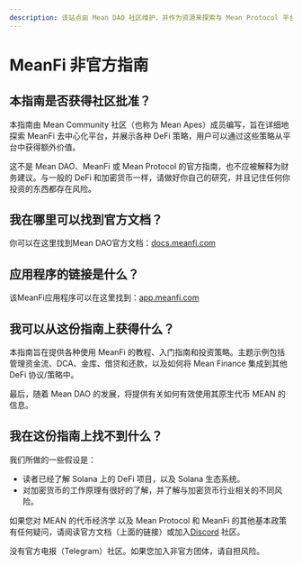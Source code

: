 ```yaml
---
description: 该站点由 Mean DAO 社区维护，并作为资源来探索与 Mean Protocol 平台和 MeanFi 相关的 DeFi 应用程序。
---
```


# MeanFi 非官方指南

## 本指南是否获得社区批准？

本指南由 Mean Community 社区（也称为 Mean Apes）成员编写，旨在详细地探索 MeanFi 去中心化平台，并展示各种 DeFi 策略，用户可以通过这些策略从平台中获得额外价值。

这不是 Mean DAO、MeanFi 或 Mean Protocol 的官方指南，也不应被解释为财务建议。与一般的 DeFi 和加密货币一样，请做好你自己的研究，并且记住任何你投资的东西都存在风险。

## 我在哪里可以找到官方文档？

你可以在这里找到Mean DAO官方文档：[docs.meanfi.com](https://docs.meanfi.com)

## 应用程序的链接是什么？

该MeanFi应用程序可以在这里找到：[app.meanfi.com](https://app.meanfi.com)

## 我可以从这份指南上获得什么？

本指南旨在提供各种使用 MeanFi 的教程、入门指南和投资策略。主题示例包括管理资金流、DCA、金库、借贷和还款，以及如何将 Mean Finance 集成到其他 DeFi 协议/策略中。

最后，随着 Mean DAO 的发展，将提供有关如何有效使用其原生代币 MEAN 的信息。

## 我在这份指南上找不到什么？

我们所做的一些假设是：

* 读者已经了解 Solana 上的 DeFi 项目，以及 Solana 生态系统。
* 对加密货币的工作原理有很好的了解，并了解与加密货币行业相关的不同风险。

如果您对 MEAN 的代币经济学 以及 Mean Protocol 和 MeanFi 的其他基本政策有任何疑问，请阅读官方文档（上面的链接）或加入[Discord](https://discord.meanfi.com) 社区。

没有官方电报（Telegram）社区。如果您加入非官方团体，请自担风险。
